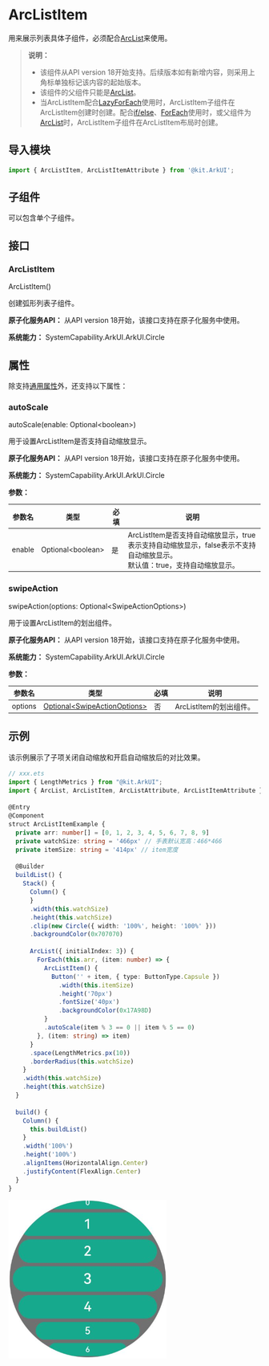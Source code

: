 # ArcListItem

用来展示列表具体子组件，必须配合[ArcList](ts-container-arclist.md)来使用。

> **说明：**
>
> - 该组件从API version 18开始支持。后续版本如有新增内容，则采用上角标单独标记该内容的起始版本。
> - 该组件的父组件只能是[ArcList](ts-container-arclist.md)。
> - 当ArcListItem配合[LazyForEach](../../../ui/state-management/arkts-rendering-control-lazyforeach.md)使用时，ArcListItem子组件在ArcListItem创建时创建。配合[if/else](../../../ui/state-management/arkts-rendering-control-ifelse.md)、[ForEach](../../../ui/state-management/arkts-rendering-control-foreach.md)使用时，或父组件为[ArcList](ts-container-arclist.md)时，ArcListItem子组件在ArcListItem布局时创建。

## 导入模块

```ts
import { ArcListItem, ArcListItemAttribute } from '@kit.ArkUI';
```

## 子组件

可以包含单个子组件。

## 接口

### ArcListItem

ArcListItem()

创建弧形列表子组件。

**原子化服务API：** 从API version 18开始，该接口支持在原子化服务中使用。

**系统能力：** SystemCapability.ArkUI.ArkUI.Circle

## 属性

除支持[通用属性](ts-component-general-attributes.md)外，还支持以下属性：

### autoScale

autoScale(enable: Optional\<boolean>)

用于设置ArcListItem是否支持自动缩放显示。

**原子化服务API：** 从API version 18开始，该接口支持在原子化服务中使用。

**系统能力：** SystemCapability.ArkUI.ArkUI.Circle

**参数：** 

| 参数名 | 类型               | 必填 | 说明                                        |
| ------ | ------------------ | ---- | ------------------------------------------- |
| enable | Optional\<boolean> | 是   | ArcListItem是否支持自动缩放显示，true表示支持自动缩放显示，false表示不支持自动缩放显示。<br/>默认值：true，支持自动缩放显示。 |

### swipeAction

swipeAction(options: Optional\<SwipeActionOptions>)

用于设置ArcListItem的划出组件。

**原子化服务API：** 从API version 18开始，该接口支持在原子化服务中使用。

**系统能力：** SystemCapability.ArkUI.ArkUI.Circle

**参数：** 

| 参数名  | 类型                                                         | 必填 | 说明                    |
| ------- | ------------------------------------------------------------ | ---- | ----------------------- |
| options | [Optional\<SwipeActionOptions>](ts-container-listitem.md#swipeactionoptions9对象说明) | 否   | ArcListItem的划出组件。 |

## 示例

该示例展示了子项关闭自动缩放和开启自动缩放后的对比效果。

```ts
// xxx.ets
import { LengthMetrics } from "@kit.ArkUI";
import { ArcList, ArcListItem, ArcListAttribute, ArcListItemAttribute } from '@kit.ArkUI';

@Entry
@Component
struct ArcListItemExample {
  private arr: number[] = [0, 1, 2, 3, 4, 5, 6, 7, 8, 9]
  private watchSize: string = '466px' // 手表默认宽高：466*466
  private itemSize: string = '414px' // item宽度

  @Builder
  buildList() {
    Stack() {
      Column() {
      }
      .width(this.watchSize)
      .height(this.watchSize)
      .clip(new Circle({ width: '100%', height: '100%' }))
      .backgroundColor(0x707070)

      ArcList({ initialIndex: 3}) {
        ForEach(this.arr, (item: number) => {
          ArcListItem() {
            Button('' + item, { type: ButtonType.Capsule })
              .width(this.itemSize)
              .height('70px')
              .fontSize('40px')
              .backgroundColor(0x17A98D)
          }
          .autoScale(item % 3 == 0 || item % 5 == 0)
        }, (item: string) => item)
      }
      .space(LengthMetrics.px(10))
      .borderRadius(this.watchSize)
    }
    .width(this.watchSize)
    .height(this.watchSize)
  }

  build() {
    Column() {
      this.buildList()
    }
    .width('100%')
    .height('100%')
    .alignItems(HorizontalAlign.Center)
    .justifyContent(FlexAlign.Center)
  }
}
```

![arkts-arclistitem](figures/arkts-arclistitem.png)